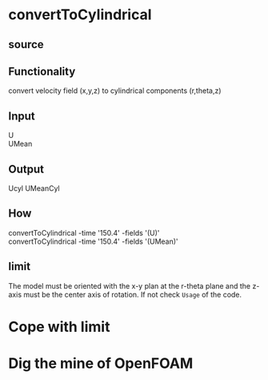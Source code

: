 # convertToCylindrical

## source

## Functionality
convert velocity field (x,y,z) to cylindrical components (r,theta,z)

## Input
U   
UMean

## Output
Ucyl
UMeanCyl

## How
convertToCylindrical -time '150.4' -fields '(U)'   
convertToCylindrical -time '150.4' -fields '(UMean)'

## limit
The model must be oriented with the x-y plan at the r-theta plane and the z-axis must be the center axis of rotation. If not check `Usage` of the code.

# Cope with limit

# Dig the mine of OpenFOAM
